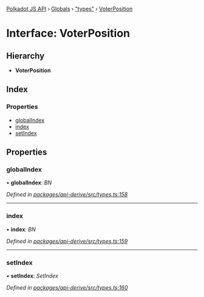 [Polkadot JS API](../README.md) › [Globals](../globals.md) › ["types"](../modules/_types_.md) › [VoterPosition](_types_.voterposition.md)

# Interface: VoterPosition

## Hierarchy

* **VoterPosition**

## Index

### Properties

* [globalIndex](_types_.voterposition.md#globalindex)
* [index](_types_.voterposition.md#index)
* [setIndex](_types_.voterposition.md#setindex)

## Properties

###  globalIndex

• **globalIndex**: *BN*

*Defined in [packages/api-derive/src/types.ts:158](https://github.com/polkadot-js/api/blob/33fd1b1c78/packages/api-derive/src/types.ts#L158)*

___

###  index

• **index**: *BN*

*Defined in [packages/api-derive/src/types.ts:159](https://github.com/polkadot-js/api/blob/33fd1b1c78/packages/api-derive/src/types.ts#L159)*

___

###  setIndex

• **setIndex**: *SetIndex*

*Defined in [packages/api-derive/src/types.ts:160](https://github.com/polkadot-js/api/blob/33fd1b1c78/packages/api-derive/src/types.ts#L160)*
